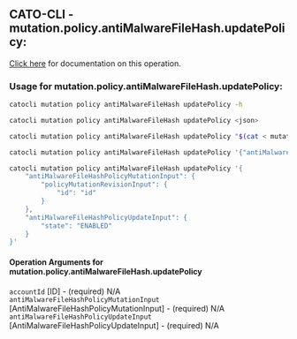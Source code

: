 
## CATO-CLI - mutation.policy.antiMalwareFileHash.updatePolicy:
[Click here](https://api.catonetworks.com/documentation/#mutation-mutation.policy.antiMalwareFileHash.updatePolicy) for documentation on this operation.

### Usage for mutation.policy.antiMalwareFileHash.updatePolicy:

```bash
catocli mutation policy antiMalwareFileHash updatePolicy -h

catocli mutation policy antiMalwareFileHash updatePolicy <json>

catocli mutation policy antiMalwareFileHash updatePolicy "$(cat < mutation.policy.antiMalwareFileHash.updatePolicy.json)"

catocli mutation policy antiMalwareFileHash updatePolicy '{"antiMalwareFileHashPolicyMutationInput":{"policyMutationRevisionInput":{"id":"id"}},"antiMalwareFileHashPolicyUpdateInput":{"state":"ENABLED"}}'

catocli mutation policy antiMalwareFileHash updatePolicy '{
    "antiMalwareFileHashPolicyMutationInput": {
        "policyMutationRevisionInput": {
            "id": "id"
        }
    },
    "antiMalwareFileHashPolicyUpdateInput": {
        "state": "ENABLED"
    }
}'
```

#### Operation Arguments for mutation.policy.antiMalwareFileHash.updatePolicy ####

`accountId` [ID] - (required) N/A    
`antiMalwareFileHashPolicyMutationInput` [AntiMalwareFileHashPolicyMutationInput] - (required) N/A    
`antiMalwareFileHashPolicyUpdateInput` [AntiMalwareFileHashPolicyUpdateInput] - (required) N/A    
